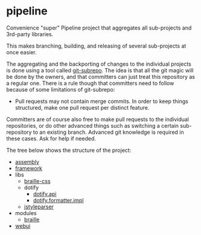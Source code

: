 # pipeline

Convenience "super" Pipeline project that aggregates all sub-projects and 3rd-party libraries.

This makes branching, building, and releasing of several sub-projects at once easier.

The aggregating and the backporting of changes to the individual projects is done using a tool called [git-subrepo][]. The idea is that all the git magic will be done by the owners, and that committers can just treat this repository as a regular one. There is a rule though that committers need to follow because of some limitations of git-subrepo:

- Pull requests may not contain merge commits. In order to keep things structured, make one pull request per distinct feature.

Committers are of course also free to make pull requests to the individual repositories, or do other advanced things such as switching a certain sub-repository to an existing branch. Advanced git knowledge is required in these cases. Ask for help if needed.

The tree below shows the structure of the project:

- [assembly](https://github.com/daisy/pipeline-assembly)
- [framework](https://github.com/daisy/pipeline-framework)
- libs
  - [braille-css](https://github.com/snaekobbi/braille-css)
  - dotify
    - [dotify.api](https://github.com/brailleapps/dotify.api)
    - [dotify.formatter.impl](https://github.com/brailleapps/dotify.formatter.impl)
  - [jstyleparser](https://github.com/snaekobbi/jStyleParser)
- modules
  - [braille](https://github.com/daisy/pipeline-mod-braille)
- [webui](https://github.com/daisy/pipeline-webui)


[git-subrepo]: https://github.com/ingydotnet/git-subrepo
